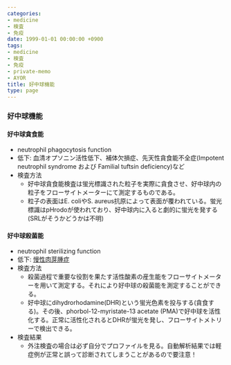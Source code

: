 ```yaml
---
categories:
- medicine
- 検査
- 免疫
date: 1999-01-01 00:00:00 +0900
tags:
- medicine
- 検査
- 免疫
- private-memo
- AYOR
title: 好中球機能
type: page
---
```


### 好中球機能

#### 好中球貪食能

- neutrophil phagocytosis function
- 低下:
    血清オプソニン活性低下、補体欠損症、先天性貪食能不全症(Impotent
    neutrophil syndrome および Familial tuftsin deficiency)など
- 検査方法
  - 好中球貪食能検査は蛍光標識された粒子を実際に貪食させ、好中球内の粒子をフローサイトメーターにて測定するものである。
  - 粒子の表面はE. coliやS.
        aureus抗原によって表面が覆われている。蛍光標識はpHrodoが使われており、好中球内に入ると劇的に蛍光を発する(SRLがそうかどうかは不明)

#### 好中球殺菌能

- neutrophil sterilizing function
- 低下: [慢性肉芽腫症](/疾患/免疫/慢性肉芽腫症)
- 検査方法
  - 殺菌過程で重要な役割を果たす活性酸素の産生能をフローサイトメーターを用いて測定する。それにより好中球の殺菌能を測定することができる。
  - 好中球にdihydrorhodamine(DHR)という蛍光色素を投与する(貪食する)。その後、phorbol-12-myristate-13
        acetate
        (PMA)で好中球を活性化する。正常に活性化されるとDHRが蛍光を発し、フローサイトメトリーで検出できる。
- 検査結果
  - 外注検査の場合は必ず自分でプロファイルを見る。自動解析結果では軽症例が正常と誤って診断されてしまうことがあるので要注意！

[^1]: Children\'s Hospital of Wisconsin homepage
    <http://www.chw.org/display/PPF/DocID/47814/Nav/1/router.asp>
